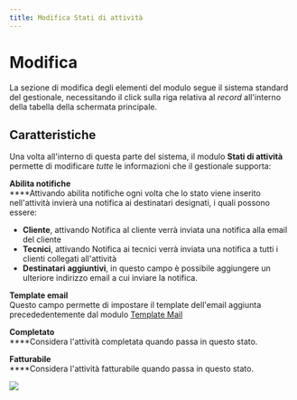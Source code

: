```yaml
---
title: Modifica Stati di attività
---
```


# Modifica

La sezione di modifica degli elementi del modulo segue il sistema standard del gestionale, necessitando il click sulla riga relativa al _record_ all'interno della tabella della schermata principale.

## Caratteristiche

Una volta all'interno di questa parte del sistema, il modulo **Stati di attività** permette di modificare _tutte_ le informazioni che il gestionale supporta:

**Abilita notifiche**\
****Attivando abilita notifiche ogni volta che lo stato viene inserito nell'attività invierà una notifica ai destinatari designati, i quali possono essere:

* **Cliente**, attivando Notifica al cliente verrà inviata una notifica alla email del cliente
* **Tecnici**, attivando Notifica ai tecnici verrà inviata una notifica a tutti i clienti collegati all'attività
* **Destinatari** **aggiuntivi**, in questo campo è possibile aggiungere un ulteriore indirizzo email a cui inviare la notifica.

**Template email**\
Questo campo permette di impostare il template dell'email aggiunta precededentemente dal modulo [Template Mail](../../email/template.md)

**Completato**\
****Considera l'attività completata quando passa in questo stato.

**Fatturabile**\
****Considera l'attività fatturabile quando passa in questo stato.

![](https://firebasestorage.googleapis.com/v0/b/gitbook-x-prod.appspot.com/o/spaces%2F-LZJeLg23eVDvrCv74U7-887967055%2Fuploads%2FIrl91cuLr8LdeNjuwH7u%2Ffile.png?alt=media)

